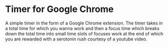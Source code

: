 # Timer for Google Chrome
A simple timer in the form of a Google Chrome extension.
The timer takes in a total time for which you wanna work and then a focus time which breaks down the total time into small time slots of focuses work at the end of which you are rewarded with a serotonin rush courtesy of a youtube video.
